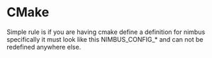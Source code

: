 # CMake

Simple rule is if you are having cmake define a definition for nimbus specifically it must look like this NIMBUS_CONFIG_* and can not be redefined anywhere else.